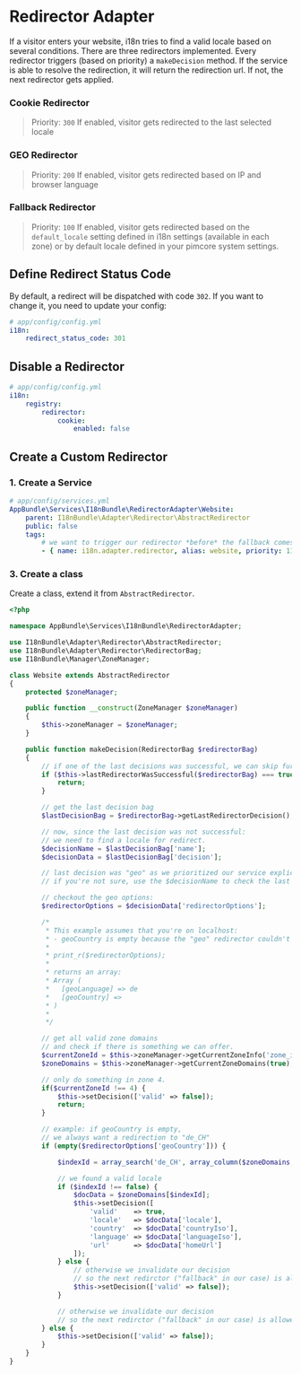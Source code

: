 # Redirector Adapter

If a visitor enters your website, i18n tries to find a valid locale based on several conditions.
There are three redirectors implemented. Every redirector triggers (based on priority) a `makeDecision` method.
If the service is able to resolve the redirection, it will return the redirection url. If not, the next
redirector gets applied.

### Cookie Redirector
> Priority: `300`
If enabled, visitor gets redirected to the last selected locale

### GEO Redirector
> Priority: `200`
If enabled, visitor gets redirected based on IP and browser language

### Fallback Redirector
> Priority: `100`
If enabled, visitor gets redirected based on the `default_locale` setting defined in i18n settings (available in each zone)
or by default locale defined in your pimcore system settings.

## Define Redirect Status Code
By default, a redirect will be dispatched with code `302`. If you want to change it, you need to update your config:

```yaml
# app/config/config.yml
i18n:
    redirect_status_code: 301
```

## Disable a Redirector

```yaml
# app/config/config.yml
i18n:
    registry:
        redirector:
            cookie:
                enabled: false
```

## Create a Custom Redirector

### 1. Create a Service

```yaml
# app/config/services.yml
AppBundle\Services\I18nBundle\RedirectorAdapter\Website:
    parent: I18nBundle\Adapter\Redirector\AbstractRedirector
    public: false
    tags:
        # we want to trigger our redirector *before* the fallback comes in
        - { name: i18n.adapter.redirector, alias: website, priority: 110 }
```

### 3. Create a class

Create a class, extend it from `AbstractRedirector`.

```php
<?php

namespace AppBundle\Services\I18nBundle\RedirectorAdapter;

use I18nBundle\Adapter\Redirector\AbstractRedirector;
use I18nBundle\Adapter\Redirector\RedirectorBag;
use I18nBundle\Manager\ZoneManager;

class Website extends AbstractRedirector
{
    protected $zoneManager;

    public function __construct(ZoneManager $zoneManager)
    {
        $this->zoneManager = $zoneManager;
    }

    public function makeDecision(RedirectorBag $redirectorBag)
    {
        // if one of the last decisions was successful, we can skip further work.
        if ($this->lastRedirectorWasSuccessful($redirectorBag) === true) {
            return;
        }

        // get the last decision bag
        $lastDecisionBag = $redirectorBag->getLastRedirectorDecision();

        // now, since the last decision was not successful:
        // we need to find a locale for redirect.
        $decisionName = $lastDecisionBag['name'];
        $decisionData = $lastDecisionBag['decision'];

        // last decision was "geo" as we prioritized our service explicitly.
        // if you're not sure, use the $decisionName to check the last redirector name

        // checkout the geo options:
        $redirectorOptions = $decisionData['redirectorOptions'];

        /*
         * This example assumes that you're on localhost:
         * - geoCountry is empty because the "geo" redirector couldn't resolve your country
         *
         * print_r($redirectorOptions);
         *
         * returns an array:
         * Array (
         *   [geoLanguage] => de
         *   [geoCountry] =>
         * )
         *
         */

        // get all valid zone domains
        // and check if there is something we can offer.
        $currentZoneId = $this->zoneManager->getCurrentZoneInfo('zone_id');
        $zoneDomains = $this->zoneManager->getCurrentZoneDomains(true);

        // only do something in zone 4.
        if($currentZoneId !== 4) {
            $this->setDecision(['valid' => false]);
            return;
        }

        // example: if geoCountry is empty,
        // we always want a redirection to "de_CH"
        if (empty($redirectorOptions['geoCountry'])) {

            $indexId = array_search('de_CH', array_column($zoneDomains, 'locale'));

            // we found a valid locale
            if ($indexId !== false) {
                $docData = $zoneDomains[$indexId];
                $this->setDecision([
                    'valid'    => true,
                    'locale'   => $docData['locale'],
                    'country'  => $docData['countryIso'],
                    'language' => $docData['languageIso'],
                    'url'      => $docData['homeUrl']
                ]);
            } else {
                // otherwise we invalidate our decision
                // so the next redirctor ("fallback" in our case) is allowed to find another route.
                $this->setDecision(['valid' => false]);
            }

            // otherwise we invalidate our decision
            // so the next redirctor ("fallback" in our case) is allowed to find another route.
        } else {
            $this->setDecision(['valid' => false]);
        }
    }
}
```
